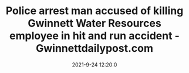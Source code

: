 ---
"title": "Police arrest man accused of killing Gwinnett Water Resources employee in hit and run accident - Gwinnettdailypost.com"
"date": "2021-9-24 12:20:0"
"feed_name": "GOOGLENEWSCONSTRUCTION"
"feed_website": "https://news.google.com/search?q=construction%2Bincident&hl=en-US&gl=US&ceid=US:en"
"feed_rss": "https://news.google.com/rss/search?q=construction%2Bincident&hl=en-US&gl=US&ceid=US:en"
"link": "https://www.gwinnettdailypost.com/local/police-arrest-man-accused-of-killing-gwinnett-water-resources-employee-in-hit-and-run-accident/article_e0eaab8c-1ce2-11ec-ba74-3309d9499760.html"
"file": "_posts/2021-1-1-f01bbe8478a2c6e6c65e56e5c3226cbff62aef84.md"
"accident": "1"
"drilling": "0"
"dead": "0"
"injured": "0"
"where": "unknown site"
"place": "unknown place"
---